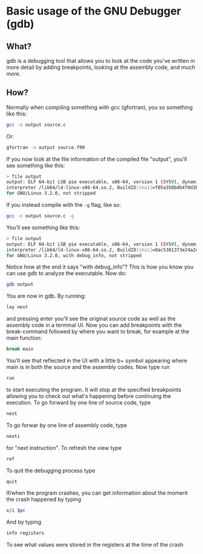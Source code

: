 # Basic usage of the GNU Debugger (gdb)

## What?

gdb is a debugging tool that allows you to look at the code you've written in more detail by adding breakpoints, looking at the assembly code, and much more.

## How?

Normally when compiling something with gcc (gfortran), you so something like this:

```sh
gcc -o output source.c
```

Or:

```sh
gfortran -o output source.f90
```

If you now look at the file information of the compiled file "output", you'll see something like this:

```sh
> file output
output: ELF 64-bit LSB pie executable, x86-64, version 1 (SYSV), dynamically linked,
interpreter /lib64/ld-linux-x86-64.so.2, BuildID[sha1]=f05a350bdb4f0d3bd6944a8da4fcbc70f73cdd36,
for GNU/Linux 3.2.0, not stripped
```

If you instead compile with the `-g` flag, like so:

```sh
gcc -o output source.c -g
```

You'll see something like this:
```sh
> file output
output: ELF 64-bit LSB pie executable, x86-64, version 1 (SYSV), dynamically linked,
interpreter /lib64/ld-linux-x86-64.so.2, BuildID[sha1]=0ac5381373e24a2ed8fbfeee6e635317d413534f,
for GNU/Linux 3.2.0, with debug_info, not stripped
```
Notice how at the end it says "with debug\_info"? This is how you know you can use gdb to analyze the executable. Now do:

```sh
gdb output
```

You are now in gdb. By running:

```sh
lay next
```

and pressing enter you'll see the original source code as well as the assembly code in a terminal UI.
Now you can add breakpoints with the break-command followed by where you want to break, for example
at the main function:

```sh
break main
```

You'll see that reflected in the UI with a little b+ symbol appearing where main is in both the source and the assembly codes. Now type run

```sh
run
```

to start executing the program. It will stop at the specified breakpoints allowing you to check out what's happening before continuing the execution.
To go forward by one line of source code, type

```sh
next
```

To go forwar by one line of assembly code, type

```sh
nexti
```

for "next instruction". To refresh the view type

```sh
ref
```

To quit the debugging process type

```sh
quit
```

If/when the program crashes, you can get information about the moment the crash happened
by typing

```sh
x/i $pc
```

And by typing

```sh
info registers
```

To see what values were stored in the registers at the time of the crash

